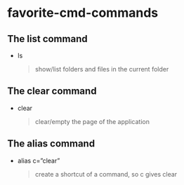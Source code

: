 # favorite-cmd-commands

## The list command

- ls
  > show/list folders and files in the current folder

## The clear command

- clear
  > clear/empty the page of the application

## The alias command

- alias c=”clear”
  > create a shortcut of a command, so c gives clear
